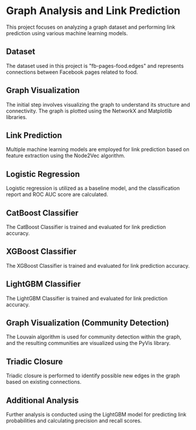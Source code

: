 # Graph Analysis and Link Prediction
This project focuses on analyzing a graph dataset and performing link prediction using various machine learning models.
## Dataset
The dataset used in this project is "fb-pages-food.edges" and represents connections between Facebook pages related to food.
## Graph Visualization
The initial step involves visualizing the graph to understand its structure and connectivity. The graph is plotted using the NetworkX and Matplotlib libraries.
## Link Prediction
Multiple machine learning models are employed for link prediction based on feature extraction using the Node2Vec algorithm.
## Logistic Regression
Logistic regression is utilized as a baseline model, and the classification report and ROC AUC score are calculated.
## CatBoost Classifier
The CatBoost Classifier is trained and evaluated for link prediction accuracy.
## XGBoost Classifier
The XGBoost Classifier is trained and evaluated for link prediction accuracy.
## LightGBM Classifier
The LightGBM Classifier is trained and evaluated for link prediction accuracy.
## Graph Visualization (Community Detection)
The Louvain algorithm is used for community detection within the graph, and the resulting communities are visualized using the PyVis library.
## Triadic Closure
Triadic closure is performed to identify possible new edges in the graph based on existing connections.
## Additional Analysis
Further analysis is conducted using the LightGBM model for predicting link probabilities and calculating precision and recall scores.

